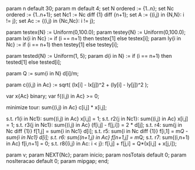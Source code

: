 param n default 30;
param m default 4;
set N ordered := {1..n};
set Nc ordered := {1..n+1};
set Nc1 := Nc diff {1} diff {n+1};
set A := {(i,j) in {N,N}: i != j};
set Ac := {(i,j) in {Nc,Nc}: i != j};

param testex{N} := Uniform(0,100.0);
param testey{N} := Uniform(0,100.0);
param lx{i in Nc} := if (i == n+1) then testex[1] else testex[i];
param ly{i in Nc} := if (i == n+1) then testey[1] else testey[i];

param tested{N} := Uniform(1, 5);
param d{i in N} := if (i == n+1) then tested[1] else tested[i];

param Q := sum{i in N} d[i]/m;

param c{(i,j) in Ac} := sqrt( (lx[i] - lx[j])^2 + (ly[i] - ly[j])^2 );

var x{Ac} binary;
var f{(i,j) in Ac} >= 0;

minimize tour: sum{(i,j) in Ac} c[i,j] * x[i,j];

s.t. r1{i in Nc1}: sum{(i,j) in Ac} x[i,j] = 1;
s.t. r2{j in Nc1}: sum{(i,j) in Ac} x[i,j] = 1;
s.t. r3{j in Nc1}: sum{(i,j) in Ac} (f[i,j] - f[j,i]) = 2 * d[j];
s.t. r4: sum{j in Nc diff {1}} f[1,j] = sum{i in Nc1} d[i];
s.t. r5: sum{i in Nc diff {1}} f[i,1] = m*Q - sum{i in Nc1} d[i];
s.t. r6: sum{(n+1,j) in Ac} f[n+1,j] = m*Q;
s.t. r7: sum{(i,n+1) in Ac} f[i,n+1] = 0;
s.t. r8{(i,j) in Ac: i < j}: f[i,j] + f[j,i] = Q*(x[i,j] + x[j,i]);


param v;
param NEXT{Nc};
param inicio;
param nosTotais default 0;
param nosIteracao default 0;
param mipgap;
end;